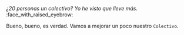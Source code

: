 _¿20 personas un colectivo? Yo he visto que lleve más._ :face_with_raised_eyebrow:

Bueno, bueno, es verdad. Vamos a mejorar un poco nuestro `Colectivo`. 
